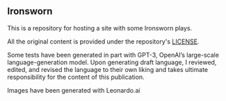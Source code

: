 ## Ironsworn

This is a repository for hosting a site with some Ironsworn plays.

All the original content is provided under the repository's [LICENSE](LICENSE).

Some tests have been generated in part with GPT-3, OpenAI’s large-scale language-generation model. Upon generating draft language, I reviewed, edited, and revised the language to their own liking and takes ultimate responsibility for the content of this publication.

Images have been generated with Leonardo.ai